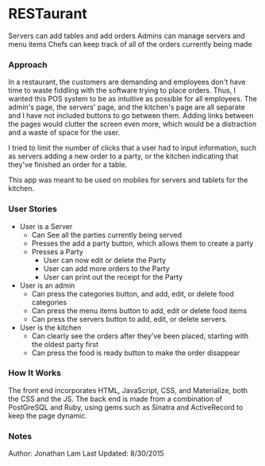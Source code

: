# RESTaurant

Servers can add tables and add orders
Admins can manage servers and menu items
Chefs can keep track of all of the orders currently being made

### Approach

In a restaurant, the customers are demanding and employees don't have time to waste fiddling with the software trying to place orders. Thus, I wanted this POS system to be as intuitive as possible for all employees. The admin's page, the servers' page, and the kitchen's page are all separate and I have not included buttons to go between them. Adding links between the pages would clutter the screen even more, which would be a distraction and a waste of space for the user.

I tried to limit the number of clicks that a user had to input information, such as servers adding a new order to a party, or the kitchen indicating that they've finished an order for a table.

This app was meant to be used on mobiles for servers and tablets for the kitchen.

### User Stories
- User is a Server
  - Can See all the parties currently being served
  - Presses the add a party button, which allows them to create a party
  - Presses a Party
    - User can now edit or delete the Party
    - User can add more orders to the Party
    - User can print out the receipt for the Party
- User is an admin
  - Can press the categories button, and add, edit, or delete food categories
  - Can press the menu items button to add, edit or delete food items
  - Can press the servers button to add, edit, or delete servers.
- User is the kitchen
  - Can clearly see the orders after they've been placed, starting with the oldest party first
  - Can press the food is ready button to make the order disappear

### How It Works

The front end incorporates HTML, JavaScript, CSS, and Materialize, both the CSS and the JS. The back end is made from a combination of PostGreSQL and Ruby, using gems such as Sinatra and ActiveRecord to keep the page dynamic.

### Notes
Author: Jonathan Lam
Last Updated: 8/30/2015
